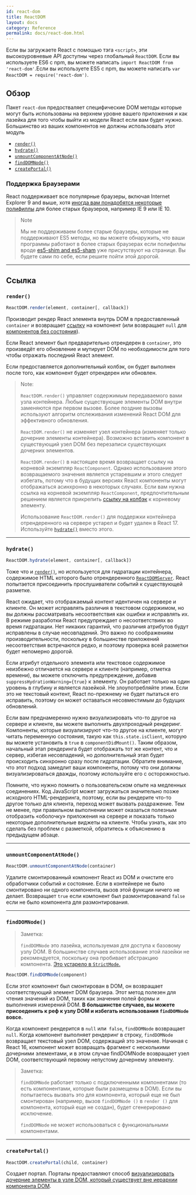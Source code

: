 ```yaml
---
id: react-dom
title: ReactDOM
layout: docs
category: Reference
permalink: docs/react-dom.html
---
```


Если вы загружаете React с помощью тэга `<script>`, эти высокоуровневые API доступны через глобальный `ReactDOM`. Если вы используете ES6 с npm, вы можете написать `import ReactDOM from 'react-dom'`.Если вы используете ES5 с npm, вы можете написать `var ReactDOM = require('react-dom')`.

## Обзор

Пакет `react-dom` предостваляет специфические DOM методы которые могут быть использованы на верхнем уровне вашего приложения и как лазейка для того чтобы выйти из модели React если вам будет нужно. Большинство из ваших компонентов не должны использовать этот модуль

- [`render()`](#render)
- [`hydrate()`](#hydrate)
- [`unmountComponentAtNode()`](#unmountcomponentatnode)
- [`findDOMNode()`](#finddomnode)
- [`createPortal()`](#createportal)

### Поддержка Браузерами

React поддерживает все популярные браузеры, включая Internet Explorer 9 and выше, хотя [иногда вам понадобятся некоторые полифиллы](/docs/javascript-environment-requirements.html) для более старых браузеров, например IE 9 или IE 10.

> Note
>
> Мы не поддерживаем более старые браузеры, которые не поддерживают ES5 методы, но вы можете обнаружить, что ваши программы работают в более старых браузерах если полифиллы вроде [es5-shim and es5-sham](https://github.com/es-shims/es5-shim) уже присутствуют на странице. Вы будете сами по себе, если решите пойти этой дорогой.

* * *

## Ссылка

### `render()`

```javascript
ReactDOM.render(element, container[, callback])
```

Производит рендер React элемента внутрь DOM в предоставленный `container` и возвращает [ссылку](/docs/more-about-refs.html) на компонент (или возвращает `null` для [компонентов без состояния](/docs/components-and-props.html#functional-and-class-components)).

Если React элемент был предварительно отрендерен в `container`, это произведёт его обновление и мутирует DOM по необходимости для того чтобы отражать последний React элемент.

Если предоставляется дополнительный колбэк, он будет выполнен после того, как компонент будет отрендерен или обновлен.

> Note:
>
> `ReactDOM.render()` управляет содержимым передаваемого вами узла контейнера. Любые существующие элементы DOM внутри заменяются при первом вызове. Более поздние вызовы используют алгоритм отслеживания изменений React DOM для эффективного обновления.
>
> `ReactDOM.render()` не изменяет узел контейнера (изменяет только дочерние элементы контейнера). Возможно вставить компонент в существующий узел DOM без перезаписи существующих дочерних элементов.
>
> `ReactDOM.render()` в настоящее время возвращает ссылку на корневой экземпляр `ReactComponent`. Однако использование этого возвращаемого значения является устаревшим
> и этого следует избегать, потому что в будущих версиях React компоненты могут отображаться асинхронно в некоторых случаях. Если вам нужна ссылка на корневой экземпляр `ReactComponent`, предпочтительным решением является прикрепить
> [ссылку на колбэк](/docs/more-about-refs.html#the-ref-callback-attribute) к корневому элементу.
>
> Использование `ReactDOM.render()` для поддержки контейнера отрендеренного на сервере устарел и будет удален в React 17. Используйте [`hydrate()`](#hydrate) вместо этого.

* * *

### `hydrate()`

```javascript
ReactDOM.hydrate(element, container[, callback])
```

Тоже что и [`render()`](#render), но используется для гидратации контейнера, содержимое HTML которого было отрендеренного [`ReactDOMServer`](/docs/react-dom-server.html). React попытается присоединить прослушиватели событий к существующей разметке.

React ожидает, что отображаемый контент идентичен на сервере и клиенте. Он может исправлять различия в текстовом содержимом, но вы должны рассматривать несоответствия как ошибки и исправлять их. В режиме разработки React предупреждает о несоответствиях во время гидратации. Нет никаких гарантий, что различия атрибутов будут исправлены в случае несовпадений. Это важно по соображениям производительности, поскольку в большинстве приложений несоответствия встречаются редко, и поэтому проверка всей разметки будет непомерно дорогой.

Если атрибут отдельного элемента или текстовое содержимое неизбежно отличается на сервере и клиенте (например, отметка времени), вы можете отключить предупреждение, добавив `suppressHydrationWarning={true}` к элементу. Он работает только на один уровень в глубину и является лазейкой. Не злоупотребляйте этим. Если это не текстовый контент, React по-прежнему не будет пытаться его исправить, поэтому он может оставаться несовместимым до будущих обновлений.

Если вам преднамеренно нужно визуализировать что-то другое на сервере и клиенте, вы можете выполнить двухпроходный рендеринг. Компоненты, которые визуализируют что-то другое на клиенте, могут читать переменную состояния, такую как `this.state.isClient`, которую вы можете установить в `true` в `componentDidMount()`. Таким образом, начальный этап рендеринга будет отображать тот же контент, что и сервер, избегая несовпадений, но дополнительный этап будет происходить синхронно сразу после гидратации. Обратите внимание, что этот подход замедлит ваши компоненты, потому что они должны визуализироваться дважды, поэтому используйте его с осторожностью.

Помните, что нужно помнить о пользовательском опыте на медленных соединениях. Код JavaScript может загружаться значительно позже исходного HTML-рендеринга, поэтому, если вы рендерите что-то другое только для клиента, переход может вызвать раздражение. Тем не менее, при правильном выполнении может оказаться полезным отобразить «оболочку» приложения на сервере и показать только некоторые дополнительные виджеты на клиенте. Чтобы узнать, как это сделать без проблем с разметкой, обратитесь к объяснению в предыдущем абзаце.

* * *

### `unmountComponentAtNode()`

```javascript
ReactDOM.unmountComponentAtNode(container)
```

Удалите смонтированный компонент React из DOM и очистите его обработчики событий и состояние. Если в контейнере не было смонтировано ни одного компонента, вызов этой функции ничего не делает. Возвращает `true` если компонент был размонтированand `false` если не было компонента для размонтирования.
* * *

### `findDOMNode()`

> Заметка:
>
> `findDOMNode` это лазейка, используемая для доступа к базовому узлу DOM. В большинстве случаев использование этой лазейки не рекомендуется, поскольку она пробивает абстракцию компонента. [Это устарело в `StrictMode`.](/docs/strict-mode.html#warning-about-deprecated-finddomnode-usage)

```javascript
ReactDOM.findDOMNode(component)
```
Если этот компонент был смонтирован в DOM, он возвращает соответствующий элемент DOM браузера. Этот метод полезен для чтения значений из DOM, таких как значения полей формы и выполнения измерений DOM. **В большинстве случаев, вы можете присоеденить к реф к узлу DOM и избегать использования `findDOMNode` вовсе.**

Когда компонент рендерится в `null` или` false`, `findDOMNode` возвращает` null`. Когда компонент выполняет рендеринг в строку, `findDOMNode` возвращает текстовый узел DOM, содержащий это значение. Начиная с React 16, компонент может возвращать фрагмент с несколькими дочерними элементами, и в этом случае findDOMNode возвращает узел DOM, соответствующий первому непустому дочернему элементу.

> Заметка:
>
> `findDOMNode` работает только с подключенными компонентами (то есть компонентами, которые были размещены в DOM). Если вы попытаетесь вызвать это для компонента, который еще не был смонтирован (например, вызов `findDOMNode ()` в `render ()` для компонента, который еще не создан), будет сгенерировано исключение.
>
> `findDOMNode` не может использоваться с функциональными компонентами.

* * *

### `createPortal()`

```javascript
ReactDOM.createPortal(child, container)
```

Создает портал. Порталы предоставляют способ [визуализировать дочерние элементы в узле DOM, который существует вне иерархии компонента DOM](/docs/portals.html).
